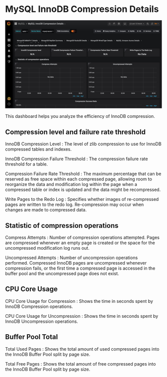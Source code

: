 # MySQL InnoDB Compression Details

![image](../../_images/PMM_MySQL_InnoDB_Compression_Details.jpg)

This dashboard helps you analyze the efficiency of InnoDB compression.

## Compression level and failure rate threshold

InnoDB Compression Level
:   The level of zlib compression to use for InnoDB compressed tables and indexes.

InnoDB Compression Failure Threshold
:   The compression failure rate threshold for a table.

Compression Failure Rate Threshold
:   The maximum percentage that can be reserved as free space within each compressed page, allowing room to reorganize the data and modification log within the page when a compressed table or index is updated and the data might be recompressed.

Write Pages to the Redo Log
:   Specifies whether images of re-compressed pages are written to the redo log. Re-compression may occur when changes are made to compressed data.

## Statistic of compression operations

Compress Attempts
:   Number of compression operations attempted. Pages are compressed whenever an empty page is created or the space for the uncompressed modification log runs out.

Uncompressed Attempts
:   Number of uncompression operations performed. Compressed InnoDB pages are uncompressed whenever compression fails, or the first time a compressed page is accessed in the buffer pool and the uncompressed page does not exist.

## CPU Core Usage

CPU Core Usage for Compression
:   Shows the time in seconds spent by InnoDB Compression operations.

CPU Core Usage for Uncompression
:   Shows the time in seconds spent by InnoDB Uncompression operations.

## Buffer Pool Total

Total Used Pages
:   Shows the total amount of used compressed pages into the InnoDB Buffer Pool split by page size.

Total Free Pages
:   Shows the total amount of free compressed pages into the InnoDB Buffer Pool split by page size.
